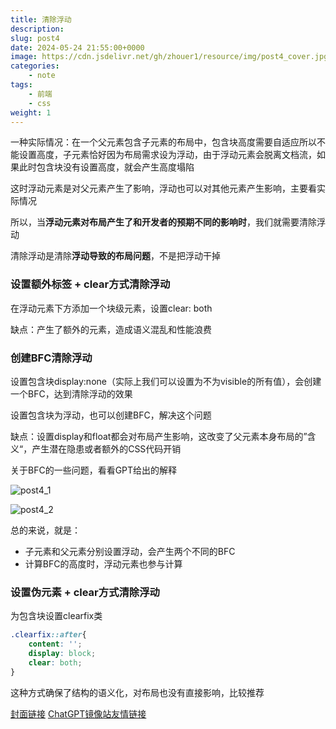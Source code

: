 ```yaml
---
title: 清除浮动
description: 
slug: post4
date: 2024-05-24 21:55:00+0000
image: https://cdn.jsdelivr.net/gh/zhouer1/resource/img/post4_cover.jpg
categories:
    - note
tags:
    - 前端
    - css
weight: 1
---
```


一种实际情况：在一个父元素包含子元素的布局中，包含块高度需要自适应所以不能设置高度，子元素恰好因为布局需求设为浮动，由于浮动元素会脱离文档流，如果此时包含块没有设置高度，就会产生高度塌陷

这时浮动元素是对父元素产生了影响，浮动也可以对其他元素产生影响，主要看实际情况

所以，当**浮动元素对布局产生了和开发者的预期不同的影响时**，我们就需要清除浮动

清除浮动是清除**浮动导致的布局问题**，不是把浮动干掉

### 设置额外标签 + clear方式清除浮动

在浮动元素下方添加一个块级元素，设置clear: both

缺点：产生了额外的元素，造成语义混乱和性能浪费


### 创建BFC清除浮动

设置包含块display:none（实际上我们可以设置为不为visible的所有值），会创建一个BFC，达到清除浮动的效果

设置包含块为浮动，也可以创建BFC，解决这个问题

缺点：设置display和float都会对布局产生影响，这改变了父元素本身布局的”含义“，产生潜在隐患或者额外的CSS代码开销

关于BFC的一些问题，看看GPT给出的解释

![post4_1](https://cdn.jsdelivr.net/gh/zhouer1/resource/img/post4_1.png)


![post4_2](https://cdn.jsdelivr.net/gh/zhouer1/resource/img/post4_2.png)

总的来说，就是：

- 子元素和父元素分别设置浮动，会产生两个不同的BFC
- 计算BFC的高度时，浮动元素也参与计算

### 设置伪元素 + clear方式清除浮动

为包含块设置clearfix类

```css
.clearfix::after{
	content: '';
	display: block;
	clear: both;
}
```

这种方式确保了结构的语义化，对布局也没有直接影响，比较推荐

[封面链接](https://www.pixiv.net/artworks/115522629)
[ChatGPT镜像站友情链接](https://chat.liu.xyz/)